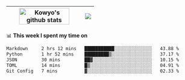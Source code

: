 | <a href="https://github.com/anuraghazra/github-readme-stats"><img width="85%" src="https://github-readme-stats.vercel.app/api?username=kowyo&show_icons=true&hide_border=true&theme=transparent" alt="Kowyo's github stats" /></a> | <a href="https://github.com/anuraghazra/github-readme-stats"><img align="center" src="https://github-readme-stats.vercel.app/api/top-langs/?username=kowyo&exclude_repo=Engineering-Competition-Robot,mobile-robot&hide=c,assembly,shaderlab,hlsl,mathematica,cmake&layout=compact&hide_border=true&theme=transparent" /></a> |
| ------------- | ------------- |

📊 **This week I spent my time on**
<!--START_SECTION:waka-->

```txt
Markdown     2 hrs 12 mins   ███████████░░░░░░░░░░░░░░   43.88 %
Python       1 hr 52 mins    █████████▒░░░░░░░░░░░░░░░   37.17 %
JSON         30 mins         ██▓░░░░░░░░░░░░░░░░░░░░░░   10.15 %
TOML         14 mins         █▒░░░░░░░░░░░░░░░░░░░░░░░   04.91 %
Git Config   7 mins          ▓░░░░░░░░░░░░░░░░░░░░░░░░   02.33 %
```

<!--END_SECTION:waka-->
